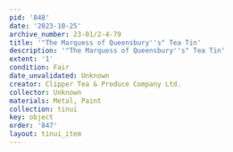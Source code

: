 ```yaml
---
pid: '848'
date: '2023-10-25'
archive_number: 23-01/2-4-79
title: '"The Marquess of Queensbury''s" Tea Tin'
description: '"The Marquess of Queensbury''s" Tea Tin'
extent: '1'
condition: Fair
date_unvalidated: Unknown
creator: Clipper Tea & Produce Company Ltd.
collector: Unknown
materials: Metal, Paint
collection: tinui
key: object
order: '847'
layout: tinui_item
---
```

